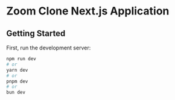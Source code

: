 # Zoom Clone Next.js Application

## Getting Started

First, run the development server:

```bash
npm run dev
# or
yarn dev
# or
pnpm dev
# or
bun dev
```